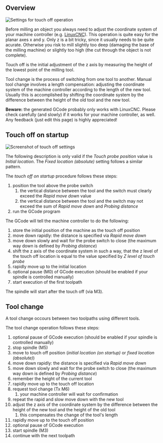 Overview
--------

![Settings for touch off operation](img/touch-off-settings.png)

Before milling an object you always need to adjust the coordinate system
of your machine controller (e.g. [LinuxCNC](http://www.linuxcnc.org/)). This
operation is quite easy for the planar axes x and y. Only z is a bit
tricky, since it usually needs to be quite acurate. Otherwise you risk
to mill slightly too deep (damaging the base of the milling machine) or
slightly too high (the cut through the object is not complete).

Touch off is the initial adjustment of the z axis by measuring the
height of the lowest point of the milling tool.

Tool change is the process of switching from one tool to another. Manual
tool change involves a length compensation: adjusting the coordinate
system of the machine controller according to the length of the new
tool. Usually this is accomplished by shifting the coordinate system by
the difference between the height of the old tool and the new tool.

**Beware:** the generated GCode probably only works with LinuxCNC. Please
check carefully (and slowly) if it works for your machine controller, as
well. Any feedback (just edit this page) is highly appreciated!

Touch off on startup
--------------------

![Screenshot of touch off settings](img/touch-off.png)

The following description is only valid if the *Touch probe position*
value is *Initial location*. The *Fixed location (absolute)* setting
follows a similar pattern.

The *touch off on startup* procedure follows these steps:

1.  position the tool above the probe switch
    1.  the vertical distance between the tool and the switch must
        clearly exceed the *Rapid move down* value
    2.  the vertical distance between the tool and the switch may not
        exceed the sum of *Rapid move down* and *Probing distance*
2.  run the GCode program

The GCode will tell the machine controller to do the following:

1.  store the initial position of the machine as the touch off position
2.  move down rapidly: the distance is specified via *Rapid move down*
3.  move down slowly and wait for the probe switch to close (the maximum
    way down is defined by *Probing distance*)
4.  shift the z axis of the coordinate system in such a way, that the z
    level of the touch off location is equal to the value specified by
    *Z level of touch probe*
5.  rapidly move up to the initial location
6.  optional pause (M0) of GCode execution (should be enabled if your
    spindle is controlled manually)
7.  start execution of the first toolpath

The spindle will start after the touch off (via M3).

Tool change
-----------

A tool change occours between two toolpaths using different tools.

The tool change operation follows these steps:

1.  optional pause of GCode execution (should be enabled if your spindle
    is controlled manually)
2.  stop spindle (M5)
3.  move to touch off position (*initial location (on startup)* or
    *fixed location (absolute)*)
4.  move down rapidly: the distance is specified via *Rapid move down*
5.  move down slowly and wait for the probe switch to close (the maximum
    way down is defined by *Probing distance*)
6.  remember the height of the current tool
7.  rapidly move up to the touch off location
8.  request tool change (Tx M6)
    1.  your machine controller will wait for confirmation
9.  repeat the rapid and slow move down with the new tool
10. adjust the z axis of the coordinate system by the difference between
    the height of the new tool and the height of the old tool
    1.  this compensates the change of the tool's length
11. rapidly move up to the touch off position
12. optional pause of GCode execution
13. start spindle (M3)
14. continue with the next toolpath
